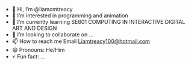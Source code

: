 - 👋 Hi, I’m @liamcmtreacy
- 👀 I’m interested in programming and animation
- 🌱 I’m currently learning SE601 COMPUTING IN INTERACTIVE DIGITAL ART AND DESIGN
- 💞️ I’m looking to collaborate on ...
- 📫 How to reach me Email Liamtreacy100@hotmail.com
- 😄 Pronouns: He/Him
- ⚡ Fun fact: ...

<!---
liamcmtreacy/liamcmtreacy is a ✨ special ✨ repository because its `README.md` (this file) appears on your GitHub profile.
You can click the Preview link to take a look at your changes.
--->
